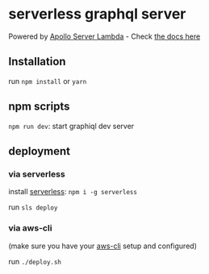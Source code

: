 # serverless graphql server

Powered by [Apollo Server Lambda](https://github.com/apollographql/apollo-server/tree/master/packages/apollo-server-lambda) -
Check [the docs here](https://www.apollographql.com/docs/apollo-server/deployment/lambda/)

## Installation

run `npm install` or `yarn`

## npm scripts

`npm run dev`: start graphiql dev server

## deployment

### via serverless

install [serverless](https://serverless.com/):
`npm i -g serverless`

run `sls deploy`

### via aws-cli

(make sure you have your [aws-cli](https://aws.amazon.com/de/cli/) setup and configured)

run `./deploy.sh`
